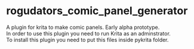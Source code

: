 # rogudators_comic_panel_generator
A plugin for krita to make comic panels.
Early alpha prototype.<br>
In order to use this plugin you need to run Krita as an adminstrator.<br>
To install this plugin you need to put this files inside pykrita folder.
